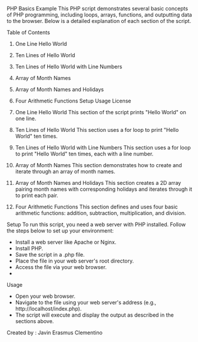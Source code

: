 PHP Basics Example
This PHP script demonstrates several basic concepts of PHP programming, including loops, arrays, functions, and outputting data to the browser. Below is a detailed explanation of each section of the script.

Table of Contents
1. One Line Hello World
2. Ten Lines of Hello World
3. Ten Lines of Hello World with Line Numbers
4. Array of Month Names
5. Array of Month Names and Holidays
6. Four Arithmetic Functions
Setup
Usage
License

1. One Line Hello World
This section of the script prints "Hello World" on one line.

2. Ten Lines of Hello World
This section uses a for loop to print "Hello World" ten times.

3. Ten Lines of Hello World with Line Numbers
This section uses a for loop to print "Hello World" ten times, each with a line number.

4. Array of Month Names
This section demonstrates how to create and iterate through an array of month names.

5. Array of Month Names and Holidays
This section creates a 2D array pairing month names with corresponding holidays and iterates through it to print each pair.

6. Four Arithmetic Functions
This section defines and uses four basic arithmetic functions: addition, subtraction, multiplication, and division.

Setup
To run this script, you need a web server with PHP installed. Follow the steps below to set up your environment:
- Install a web server like Apache or Nginx.
- Install PHP.
- Save the script in a .php file.
- Place the file in your web server's root directory.
- Access the file via your web browser.
- 
Usage
- Open your web browser.
- Navigate to the file using your web server's address (e.g., http://localhost/index.php).
- The script will execute and display the output as described in the sections above.

Created by : Javin Erasmus Clementino
